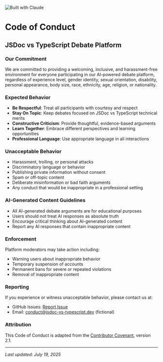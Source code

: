 ![Built with Claude](https://img.shields.io/badge/Built_with_Help-Claude_Sonnet-FF6B35?style=for-the-badge&logo=anthropic) 
# Code of Conduct

## JSDoc vs TypeScript Debate Platform

### Our Commitment

We are committed to providing a welcoming, inclusive, and harassment-free environment for everyone participating in our AI-powered debate platform, regardless of experience level, gender identity, sexual orientation, disability, personal appearance, body size, race, ethnicity, age, religion, or nationality.

### Expected Behavior

- **Be Respectful**: Treat all participants with courtesy and respect
- **Stay On Topic**: Keep debates focused on JSDoc vs TypeScript technical merits
- **Constructive Criticism**: Provide thoughtful, evidence-based arguments
- **Learn Together**: Embrace different perspectives and learning opportunities
- **Professional Language**: Use appropriate language in all interactions

### Unacceptable Behavior

- Harassment, trolling, or personal attacks
- Discriminatory language or behavior
- Publishing private information without consent
- Spam or off-topic content
- Deliberate misinformation or bad faith arguments
- Any conduct that would be inappropriate in a professional setting

### AI-Generated Content Guidelines

- All AI-generated debate arguments are for educational purposes
- Users should not treat AI responses as absolute truth
- Encourage critical thinking about AI-generated content
- Report any AI responses that contain inappropriate content

### Enforcement

Platform moderators may take action including:
- Warning users about inappropriate behavior
- Temporary suspension of accounts
- Permanent bans for severe or repeated violations
- Removal of inappropriate content

### Reporting

If you experience or witness unacceptable behavior, please contact us at:
- GitHub Issues: [Report Issue](https://github.com/Night-Shift101/GitHub-Models/issues)
- Email: conduct@jsdoc-vs-typescript.dev (fictional)

### Attribution

This Code of Conduct is adapted from the [Contributor Covenant](https://www.contributor-covenant.org/), version 2.1.

---

*Last updated: July 19, 2025*
